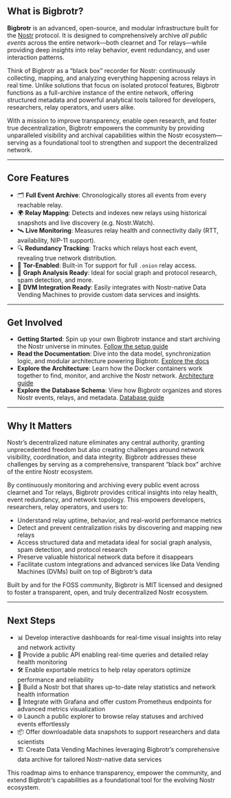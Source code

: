 ## What is Bigbrotr?

**Bigbrotr** is an advanced, open-source, and modular infrastructure built for the [Nostr](https://nostr.com) protocol. It is designed to comprehensively archive *all public events* across the entire network—both clearnet and Tor relays—while providing deep insights into relay behavior, event redundancy, and user interaction patterns.

Think of Bigbrotr as a “black box” recorder for Nostr: continuously collecting, mapping, and analyzing everything happening across relays in real time. Unlike solutions that focus on isolated protocol features, Bigbrotr functions as a full-archive instance of the entire network, offering structured metadata and powerful analytical tools tailored for developers, researchers, relay operators, and users alike.

With a mission to improve transparency, enable open research, and foster true decentralization, Bigbrotr empowers the community by providing unparalleled visibility and archival capabilities within the Nostr ecosystem—serving as a foundational tool to strengthen and support the decentralized network.

---

## Core Features

- 🗂 **Full Event Archive**: Chronologically stores all events from every reachable relay.
- 🌍 **Relay Mapping**: Detects and indexes new relays using historical snapshots and live discovery (e.g. Nostr.Watch).
- 🛰 **Live Monitoring**: Measures relay health and connectivity daily (RTT, availability, NIP-11 support).
- 🔍 **Redundancy Tracking**: Tracks which relays host each event, revealing true network distribution.
- 🧅 **Tor-Enabled**: Built-in Tor support for full `.onion` relay access.
- 🧠 **Graph Analysis Ready**: Ideal for social graph and protocol research, spam detection, and more.
- 🧾 **DVM Integration Ready**: Easily integrates with Nostr-native Data Vending Machines to provide custom data services and insights.

---

## Get Involved

- **Getting Started**: Spin up your own Bigbrotr instance and start archiving the Nostr universe in minutes. [Follow the setup guide](https://bigbrotr.com/guides/getting-started/)
- **Read the Documentation**: Dive into the data model, synchronization logic, and modular architecture powering Bigbrotr. [Explore the docs](https://bigbrotr.com//api/bigbrotr/)
- **Explore the Architecture**: Learn how the Docker containers work together to find, monitor, and archive the Nostr network. [Architecture guide](https://bigbrotr.com/guides/system-architecture/)
- **Explore the Database Schema**: View how Bigbrotr organizes and stores Nostr events, relays, and metadata. [Database guide](https://bigbrotr.com/guides/database-schema/)

---

## Why It Matters

Nostr’s decentralized nature eliminates any central authority, granting unprecedented freedom but also creating challenges around network visibility, coordination, and data integrity. Bigbrotr addresses these challenges by serving as a comprehensive, transparent “black box” archive of the entire Nostr ecosystem.

By continuously monitoring and archiving every public event across clearnet and Tor relays, Bigbrotr provides critical insights into relay health, event redundancy, and network topology. This empowers developers, researchers, relay operators, and users to:

- Understand relay uptime, behavior, and real-world performance metrics  
- Detect and prevent centralization risks by discovering and mapping new relays  
- Access structured data and metadata ideal for social graph analysis, spam detection, and protocol research  
- Preserve valuable historical network data before it disappears  
- Facilitate custom integrations and advanced services like Data Vending Machines (DVMs) built on top of Bigbrotr’s data  

Built by and for the FOSS community, Bigbrotr is MIT licensed and designed to foster a transparent, open, and truly decentralized Nostr ecosystem.

---

## Next Steps

- 📊 Develop interactive dashboards for real-time visual insights into relay and network activity  
- 🧪 Provide a public API enabling real-time queries and detailed relay health monitoring  
- 🛠 Enable exportable metrics to help relay operators optimize performance and reliability  
- 💬 Build a Nostr bot that shares up-to-date relay statistics and network health information  
- 🧰 Integrate with Grafana and offer custom Prometheus endpoints for advanced metrics visualization  
- 🌐 Launch a public explorer to browse relay statuses and archived events effortlessly
- 📦 Offer downloadable data snapshots to support researchers and data scientists  
- 🏗️ Create Data Vending Machines leveraging Bigbrotr’s comprehensive data archive for tailored Nostr-native data services  

This roadmap aims to enhance transparency, empower the community, and extend Bigbrotr’s capabilities as a foundational tool for the evolving Nostr ecosystem.
